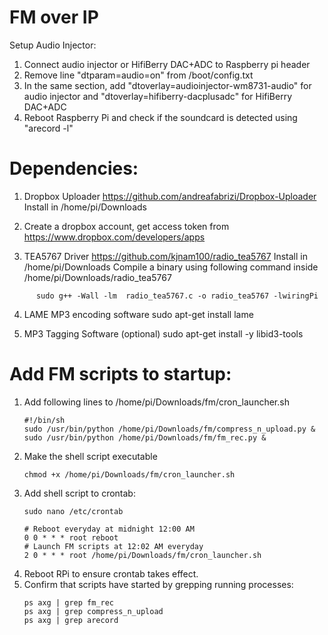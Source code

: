 # FM over IP

Setup Audio Injector:

  1. Connect audio injector or HifiBerry DAC+ADC to Raspberry pi header
  2. Remove line "dtparam=audio=on" from /boot/config.txt
  3. In the same section, add "dtoverlay=audioinjector-wm8731-audio" for audio injector and "dtoverlay=hifiberry-dacplusadc" for HifiBerry DAC+ADC
  4. Reboot Raspberry Pi and check if the soundcard is detected using "arecord -l"

# Dependencies:

  1. Dropbox Uploader
    https://github.com/andreafabrizi/Dropbox-Uploader
    Install in /home/pi/Downloads
  
  2. Create a dropbox account, get access token from https://www.dropbox.com/developers/apps

  3. TEA5767 Driver
    https://github.com/kjnam100/radio_tea5767
    Install in /home/pi/Downloads
    Compile a binary using following command inside /home/pi/Downloads/radio_tea5767
```
      sudo g++ -Wall -lm  radio_tea5767.c -o radio_tea5767 -lwiringPi
```  
  4. LAME MP3 encoding software
  sudo apt-get install lame
  
  5. MP3 Tagging Software (optional)
  sudo apt-get install -y libid3-tools
  
  # Add FM scripts to startup: 

  1. Add following lines to /home/pi/Downloads/fm/cron_launcher.sh
     ```
     #!/bin/sh
     sudo /usr/bin/python /home/pi/Downloads/fm/compress_n_upload.py &
     sudo /usr/bin/python /home/pi/Downloads/fm/fm_rec.py &
     ```
  2. Make the shell script executable
     ```
     chmod +x /home/pi/Downloads/fm/cron_launcher.sh
     ```
  3. Add shell script to crontab:
     ```
     sudo nano /etc/crontab

     # Reboot everyday at midnight 12:00 AM
     0 0 * * * root reboot
     # Launch FM scripts at 12:02 AM everyday
     2 0 * * * root /home/pi/Downloads/fm/cron_launcher.sh
     ```
   4. Reboot RPi to ensure crontab takes effect.
   5. Confirm that scripts have started by grepping running processes:
      ```
      ps axg | grep fm_rec
      ps axg | grep compress_n_upload
      ps axg | grep arecord
      ```
     
  
